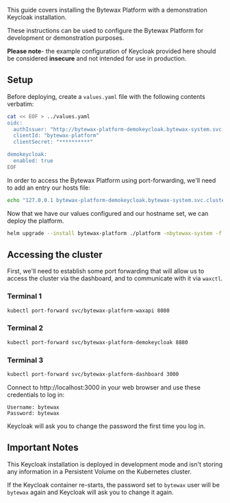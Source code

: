 This guide covers installing the Bytewax Platform with a demonstration Keycloak installation.

These instructions can be used to configure the Bytewax Platform for development or demonstration purposes.

**Please note**- the example configuration of Keycloak provided here should be considered **insecure** and not
intended for use in production.

## Setup

Before deploying, create a `values.yaml` file with the following contents verbatim:

```bash
cat << EOF > ../values.yaml
oidc:
  authIssuer: "http://bytewax-platform-demokeycloak.bytewax-system.svc.cluster.local:8880/realms/bytewax"
  clientId: "bytewax-platform"
  clientSecret: "**********"

demokeycloak:
  enabled: true
EOF
```

In order to access the Bytewax Platform using port-forwarding, we'll need to add an entry our hosts file:

```bash
echo "127.0.0.1 bytewax-platform-demokeycloak.bytewax-system.svc.cluster.local" >> /etc/hosts
```

Now that we have our values configured and our hostname set, we can deploy the platform.

```bash
helm upgrade --install bytewax-platform ./platform -nbytewax-system -f ./values.yaml
```

## Accessing the cluster

First, we'll need to establish some port forwarding that will allow us to access the cluster
via the dashboard, and to communicate with it via `waxctl`.

### Terminal 1
```bash
kubectl port-forward svc/bytewax-platform-waxapi 8080
```

### Terminal 2
```bash
kubectl port-forward svc/bytewax-platform-demokeycloak 8880
```

### Terminal 3
```bash
kubectl port-forward svc/bytewax-platform-dashboard 3000
```

Connect to http://localhost:3000 in your web browser and use these credentials to log in:

```
Username: bytewax
Password: bytewax
```

Keycloak will ask you to change the password the first time you log in.

## Important Notes

This Keycloak installation is deployed in development mode and isn't storing
any information in a Persistent Volume on the Kubernetes cluster.

If the Keycloak container re-starts, the password set to `bytewax` user will be
`bytewax` again and Keycloak will ask you to change it again.


